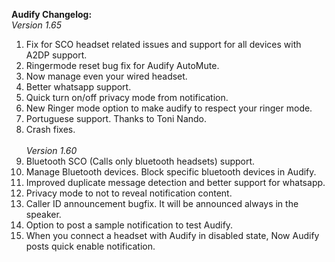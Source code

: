<b>Audify Changelog:</b><br/>
<i>Version 1.65</i><br/>
1. Fix for SCO headset related issues and support for all devices with A2DP support.<br/>
2. Ringermode reset bug fix for Audify AutoMute.<br/>
3. Now manage even your wired headset.<br/>
4. Better whatsapp support.<br/>
5. Quick turn on/off privacy mode from notification.<br/>
6. New Ringer mode option to make audify to respect your ringer mode.<br/>
7. Portuguese support. Thanks to Toni Nando.<br/>
8. Crash fixes.<br/><br/>
<i>Version 1.60</i><br/>
1. Bluetooth SCO (Calls only bluetooth headsets) support.<br/>
2. Manage Bluetooth devices. Block specific bluetooth devices in Audify.<br/>
3. Improved duplicate message detection and better support for whatsapp.<br/>
4. Privacy mode to not to reveal notification content.<br/>
5. Caller ID announcement bugfix. It will be announced always in the speaker.<br/>
6. Option to post a sample notification to test Audify.<br/>
7. When you connect a headset with Audify in disabled state, Now Audify posts quick enable notification. <br/>
